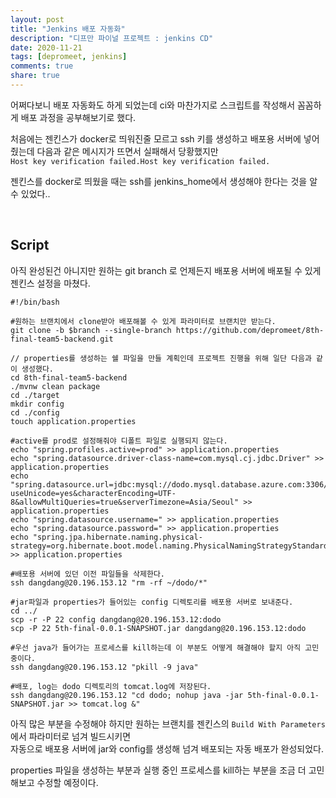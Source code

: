 ```yaml
---
layout: post
title: "Jenkins 배포 자동화"    
description: "디프만 파이널 프로젝트 : jenkins CD"
date: 2020-11-21
tags: [depromeet, jenkins]
comments: true
share: true
--- 
```


어쩌다보니 배포 자동화도 하게 되었는데 ci와 마찬가지로 스크립트를 작성해서 꼼꼼하게 배포 과정을 공부해보기로 했다.      

처음에는 젠킨스가 docker로 띄워진줄 모르고 ssh 키를 생성하고 배포용 서버에 넣어줬는데 다음과 같은 메시지가 뜨면서 실패해서 당황했지만   
`Host key verification failed.Host key verification failed.`  

젠킨스를 docker로 띄웠을 때는 ssh를 jenkins_home에서 생성해야 한다는 것을 알 수 있었다..      


<br />       

## Script              

아직 완성된건 아니지만 원하는 git branch 로 언제든지 배포용 서버에 배포될 수 있게 젠킨스 설정을 마쳤다.   


```
#!/bin/bash 

#원하는 브랜치에서 clone받아 배포해볼 수 있게 파라미터로 브랜치만 받는다. 
git clone -b $branch --single-branch https://github.com/depromeet/8th-final-team5-backend.git

// properties를 생성하는 쉘 파일을 만들 계획인데 프로젝트 진행을 위해 일단 다음과 같이 생성했다. 
cd 8th-final-team5-backend
./mvnw clean package
cd ./target
mkdir config
cd ./config
touch application.properties

#active를 prod로 설정해줘야 디폴트 파일로 실행되지 않는다. 
echo "spring.profiles.active=prod" >> application.properties
echo "spring.datasource.driver-class-name=com.mysql.cj.jdbc.Driver" >> application.properties
echo "spring.datasource.url=jdbc:mysql://dodo.mysql.database.azure.com:3306/dodo?useUnicode=yes&characterEncoding=UTF-8&allowMultiQueries=true&serverTimezone=Asia/Seoul" >> application.properties
echo "spring.datasource.username=" >> application.properties
echo "spring.datasource.password=" >> application.properties
echo "spring.jpa.hibernate.naming.physical-strategy=org.hibernate.boot.model.naming.PhysicalNamingStrategyStandardImpl" >> application.properties

#배포용 서버에 있던 이전 파일들을 삭제한다. 
ssh dangdang@20.196.153.12 "rm -rf ~/dodo/*"

#jar파일과 properties가 들어있는 config 디렉토리를 배포용 서버로 보내준다. 
cd ../
scp -r -P 22 config dangdang@20.196.153.12:dodo
scp -P 22 5th-final-0.0.1-SNAPSHOT.jar dangdang@20.196.153.12:dodo

#우선 java가 들어가는 프로세스를 kill하는데 이 부분도 어떻게 해결해야 할지 아직 고민중이다.
ssh dangdang@20.196.153.12 "pkill -9 java"   

#배포, log는 dodo 디렉토리의 tomcat.log에 저장된다. 
ssh dangdang@20.196.153.12 "cd dodo; nohup java -jar 5th-final-0.0.1-SNAPSHOT.jar >> tomcat.log &"
```


아직 많은 부분을 수정해야 하지만 원하는 브랜치를 젠킨스의 `Build With Parameters`에서 파라미터로 넘겨 빌드시키면      
자동으로 배포용 서버에 jar와 config를 생성해 넘겨 배포되는 자동 배포가 완성되었다.   

properties 파일을 생성하는 부분과 실행 중인 프로세스를 kill하는 부분을 조금 더 고민해보고 수정할 예정이다.   



